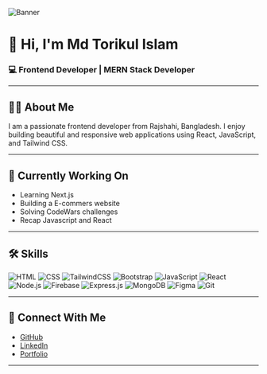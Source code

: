 <!-- Banner Image (চাইলে এখানে যেকোনো ব্যানার ইমেজ লিংক দিতে পারো) -->
![Banner](https://i.postimg.cc/ydSXHk9r/2.png)

# 👋 Hi, I'm Md Torikul Islam  
### 💻 Frontend Developer | MERN Stack Developer

---

## 🧑‍💻 About Me
I am a passionate frontend developer from Rajshahi, Bangladesh. I enjoy building beautiful and responsive web applications using React, JavaScript, and Tailwind CSS.

---

## 🚀 Currently Working On
- Learning Next.js
- Building a E-commers website
- Solving CodeWars challenges
- Recap Javascript and React

---


## 🛠️ Skills
![HTML](https://img.shields.io/badge/-HTML5-orange)
![CSS](https://img.shields.io/badge/-CSS3-blue)
![TailwindCSS](https://img.shields.io/badge/-TailwindCSS-38B2AC)
![Bootstrap](https://img.shields.io/badge/-Bootstrap-7952B3)
![JavaScript](https://img.shields.io/badge/-JavaScript-yellow)
![React](https://img.shields.io/badge/-React-61DAFB)
![Node.js](https://img.shields.io/badge/-Node.js-green)
![Firebase](https://img.shields.io/badge/-Firebase-FFCA28)
![Express.js](https://img.shields.io/badge/-Express.js-black)
![MongoDB](https://img.shields.io/badge/-MongoDB-4EA94B)
![Figma](https://img.shields.io/badge/-Figma-F24E1E)
![Git](https://img.shields.io/badge/-Git-F05032)


---

## 🔗 Connect With Me
- [GitHub](https://github.com/mdtarikulislam1)
- [LinkedIn]( https://www.linkedin.com/in/mdtorikul/)
- [Portfolio](https://splendid-sable-47345e.netlify.app/)

---



